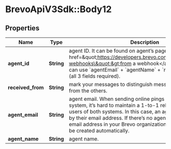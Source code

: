 # BrevoApiV3Sdk::Body12

## Properties
Name | Type | Description | Notes
------------ | ------------- | ------------- | -------------
**agent_id** | **String** | agent ID. It can be found on agent’s page or received &lt;a href&#x3D;\&quot;https://developers.brevo.com/docs/conversations-webhooks\&quot;&gt;from a webhook&lt;/a&gt;. Alternatively, you can use &#x60;agentEmail&#x60; + &#x60;agentName&#x60; + &#x60;receivedFrom&#x60; instead (all 3 fields required). | [optional] 
**received_from** | **String** | mark your messages to distinguish messages created by you from the others. | [optional] 
**agent_email** | **String** | agent email. When sending online pings from a standalone system, it’s hard to maintain a 1-to-1 relationship between the users of both systems. In this case, an agent can be specified by their email address. If there’s no agent with the specified email address in your Brevo organization, a dummy agent will be created automatically. | [optional] 
**agent_name** | **String** | agent name. | [optional] 


